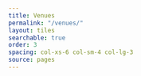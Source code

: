 ```yaml
---
title: Venues
permalink: "/venues/"
layout: tiles
searchable: true
order: 3
spacing: col-xs-6 col-sm-4 col-lg-3
source: pages
---
```


